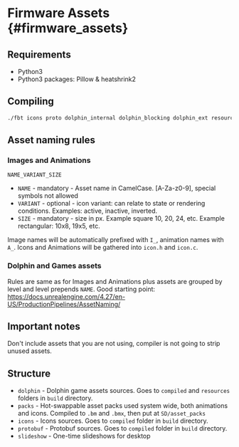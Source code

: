 # Firmware Assets {#firmware_assets}

## Requirements

- Python3
- Python3 packages: Pillow & heatshrink2

## Compiling

```bash
./fbt icons proto dolphin_internal dolphin_blocking dolphin_ext resources
```

## Asset naming rules

### Images and Animations

`NAME_VARIANT_SIZE`

- `NAME`    - mandatory - Asset name in CamelCase. [A-Za-z0-9], special symbols not allowed
- `VARIANT` - optional - icon variant: can relate to state or rendering conditions. Examples: active, inactive,
  inverted.
- `SIZE`    - mandatory - size in px. Example square 10, 20, 24, etc. Example rectangular: 10x8, 19x5, etc.

Image names will be automatically prefixed with `I_`, animation names with `A_`.
Icons and Animations will be gathered into `icon.h` and `icon.c`.

### Dolphin and Games assets

Rules are same as for Images and Animations plus assets are grouped by level and level prepends `NAME`.
Good starting point: https://docs.unrealengine.com/4.27/en-US/ProductionPipelines/AssetNaming/

## Important notes

Don't include assets that you are not using, compiler is not going to strip unused assets.

## Structure

- `dolphin`             - Dolphin game assets sources. Goes to `compiled` and `resources` folders in `build` directory.
- `packs`               - Hot-swappable asset packs used system wide, both animations and icons. Compiled to `.bm` and
  `.bmx`, then put at `SD/asset_packs`
- `icons`               - Icons sources. Goes to `compiled` folder in `build` directory.
- `protobuf`            - Protobuf sources. Goes to `compiled` folder in `build` directory.
- `slideshow`           - One-time slideshows for desktop
